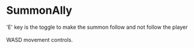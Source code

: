 # SummonAlly

'E' key is the toggle to make the summon follow and not follow the player
<br /><br />
WASD movement controls.
